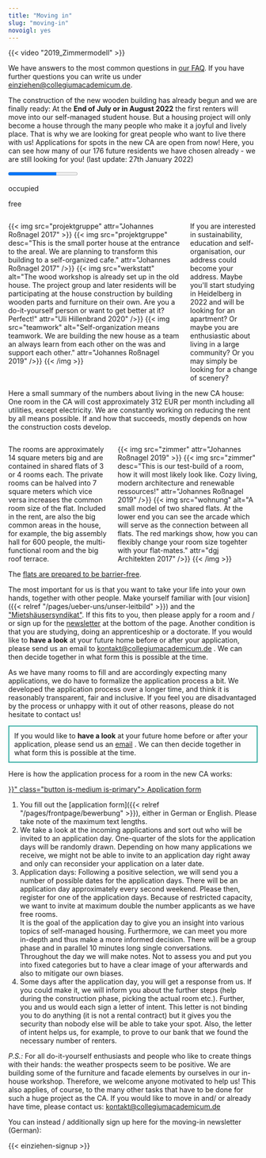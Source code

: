 ```yaml
---
title: "Moving in"
slug: "moving-in"
novoigl: yes
---
```


{{< video "2019_Zimmermodell" >}}

We have answers to the most common questions in [our FAQ](/en/faq). If you have further questions you can write us under einziehen@collegiumacademicum.de.

The construction of the new wooden building has already begun and we are finally ready: At the **End of July or in August 2022** the first renters will move into our self-managed student house. But a housing project will only become a house through the many people who make it a joyful and lively place. That is why we are looking for great people who want to live there with us! Applications for spots in the new CA are open from now!
Here, you can see how many of our 176 future residents we have chosen already - we are still looking for you! (last update: 27th January 2022)
<div class="progress-wrapperEinzug">
  <progress class="progress is-large is-primary" value="123" max="176">20%</progress>
  <p class="progress-value has-text-white" style="--progressing: 123;">occupied</p>
  <p class="progress-value" style="--progressing: 256;">free</p>
</div>
<div class="columns" style="margin-top: 2em;">
    <div class="column">
    {{< img src="projektgruppe" attr="Johannes Roßnagel 2017" >}}
        {{< img src="projektgruppe" desc="This is the small porter house at the entrance to the areal. We are planning to transform this building to a self-organized cafe." attr="Johannes Roßnagel 2017" />}}
        {{< img src="werkstatt" alt="The wood workshop is already set up in the old house. The project group and later residents will be participating at the house construction by building wooden parts and furniture on their own. Are you a do-it-yourself person or want to get better at it? Perfect!" attr="Uli Hillenbrand 2020" />}}
        {{< img src="teamwork" alt="Self-organization means teamwork. We are building the new house as a team an always learn from each other on the was and support each other." attr="Johannes Roßnagel 2019" />}}
    {{< /img >}}
    </div>
    <div class="column">
        If you are interested in sustainability, education and self-organisation, our address could become your address. Maybe you'll start studying in Heidelberg in 2022 and will be looking for an apartment? Or maybe you are enthusiastic about living in a large community? Or you may simply be looking for a change of scenery?
    </div>
</div>

Here a small summary of the numbers about living in the new CA house: One room in the CA will cost approximately 312 EUR per month including all utilities, except electricity. We are constantly working on reducing the rent by all means possible. If and how that succeeds, mostly depends on how the construction costs develop.

<div class="columns" style="margin-top: 2em;">
    <div class="column">
        The rooms are approximately 14 square meters big and are contained in shared flats of 3 or 4 rooms each. The private rooms can be halved into 7 square meters which vice versa increases the common room size of the flat. Included in the rent, are also the big common areas in the house, for example, the big assembly hall for 600 people, the multi-functional room and the big roof terrace.
    </div>
    <div class="column">
        {{< img src="zimmer" attr="Johannes Roßnagel 2019" >}}
            {{< img src="zimmer" desc="This is our test-build of a room, how it will most likely look like. Cozy living, modern architecture and renewable ressources!" attr="Johannes Roßnagel 2019" />}}
            {{< img src="wohnung" alt="A small model of two shared flats. At the lower end you can see the arcade which will serve as the connection between all flats. The red markings show, how you can flexibly change your room size togehter with your flat-mates." attr="dgj Architekten 2017" />}}
        {{< /img >}}
    </div>
</div>


The <a href="/en/accessibility">flats are prepared to be barrier-free</a>.


The most important for us is that you want to take your life into your own hands, together with other people. Make yourself familiar with [our vision]({{< relref "/pages/ueber-uns/unser-leitbild" >}}) and the ["Mietshäusersyndikat"](https://www.syndikat.org/en/ ). If this fits to you, then please apply for a room and / or sign up for the [newsletter](#einziehen_form) at the bottom of the page. Another condition is that you are studying, doing an apprenticeship or a doctorate.
If you would like to **have a look** at your future home before or after your application, please send us an email to kontakt@collegiumacademicum.de .
We can then decide together in what form this is possible at the time. 

As we have many rooms to fill and are accordingly expecting many applications, we do have to formalize the application process a bit. We developed the application process over a longer time, and think it is reasonably transparent, fair and inclusive. If you feel you are disadvantaged by the process or unhappy with it out of other reasons, please do not hesitate to contact us!

<p style="padding: 10px; border: 2px solid #35ADA4;">
If you would like to <b>have a look</b> at your future home before or after your application, please send us an <a href="mailto:kontakt@collegiumacademicum.de">email</a> .
We can then decide together in what form this is possible at the time. 
</p>

Here is how the application process for a room in the new CA works:

<div class="buttons is-centered">
    <a href="{{< relref "/pages/frontpage/bewerbung" >}}" class="button is-medium is-primary">
        <span class="icon">
            <i class="icon-home"></i>
        </span>
        <span>Application form</span>
    </a>
</div>

1. You fill out the [application form]({{< relref "/pages/frontpage/bewerbung" >}}), either in German or English. Please take note of the maximum text lengths.
2. We take a look at the incoming applications and sort out who will be invited to an application day. One-quarter of the slots for the application days will be randomly drawn. Depending on how many applications we receive, we might not be able to invite to an application day right away and only can reconsider your application on a later date.
3. Application days:
Following a positive selection, we will send you a number of possible dates for the application days. There will be an application day approximately every second weekend. Please then, register for one of the application days. Because of restricted capacity, we want to invite at maximum double the number applicants as we have free rooms.<br>
It is the goal of the application day to give you an insight into various topics of self-managed housing. Furthermore, we can meet you more in-depth and thus make a more informed decision. There will be a group phase and in parallel 10 minutes long single conversations.<br>
Throughout the day we will make notes. Not to assess you and put you into fixed categories but to have a clear image of your afterwards and also to mitigate our own biases.
4. Some days after the application day, you will get a response from us. If you could make it, we will inform you about the further steps (help during the construction phase, picking the actual room etc.). Further, you and us would each sign a letter of intent. This letter is not binding you to do anything (it is not a rental contract) but it gives you the security than nobody else will be able to take your spot. Also, the letter of intent helps us, for example, to prove to our bank that we found the necessary number of renters.

_P.S.:_ For all do-it-yourself enthusiasts and people who like to create things with their hands: the weather prospects seem to be positive. We are building some of the furniture and facade elements by ourselves in our in-house workshop. Therefore, we welcome anyone motivated to help us! This also applies, of course, to the many other tasks that have to be done for such a huge project as the CA. If you would like to move in and/ or already have time, please contact us:
[kontakt@collegiumacademicum.de](mailto:kontakt@collegiumacademicum.de)

<p>You can instead / additionally sign up here for the  moving-in newsletter (German):</p>

{{< einziehen-signup >}}
